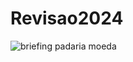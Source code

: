 # Revisao2024
![briefing padaria moeda](https://github.com/user-attachments/assets/29001d4e-ba1a-460a-bc9a-679b101a9317)
